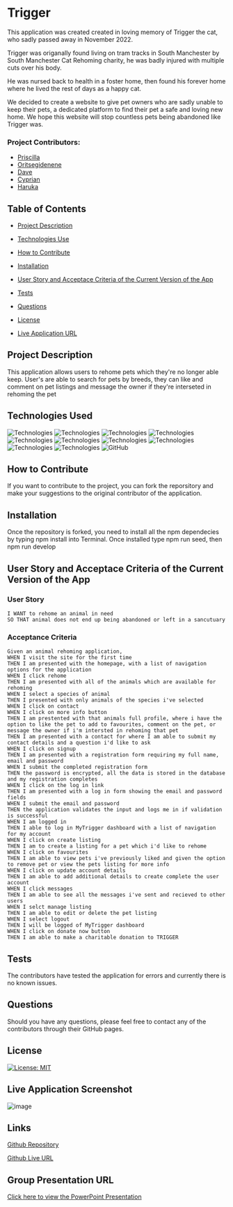 # Trigger

This application was created created in loving memory of Trigger the cat, who sadly passed away in November 2022.

Trigger was origanally found living on tram tracks in South Manchester by South Manchester Cat Rehoming charity, he was badly injured with multiple cuts over his body.

He was nursed back to health in a foster home, then found his forever home where he lived the rest of days as a happy cat.

We decided to create a website to give pet owners who are sadly unable to keep their pets, a dedicated platform to find their pet a safe and loving new home. We hope this website will stop countless pets being abandoned like Trigger was.

### Project Contributors:

* [Priscilla](https://github.com/priscillaluong)
* [Oritsegidenene](https://github.com/nenebeji)
* [Dave](https://github.com/DaveMon79)
* [Cyprian](https://github.com/capg84)
* [Haruka](https://github.com/Haruka08)



## Table of Contents

- [Project Description](#project-description)

- [Technologies Use](#technologies-used)

- [How to Contribute](#how-to-contribute)

- [Installation](#installation)

- [User Story and Acceptace Criteria of the Current Version of the App](#user-story-and-acceptace-criteria-of-the-current-version-of-the-app)

- [Tests](#tests)

- [Questions](#questions)

- [License](#license)

- [Live Application URL](#live-application-url)

## Project Description

This application allows users to rehome pets which they're no longer able keep. User's are able to search for pets by breeds, they can like and comment on pet listings and message the owner if they're interseted in rehoming the pet

## Technologies Used

![Technologies](https://img.shields.io/badge/-Git-F05032?logo=Git&logoColor=white)
![Technologies](https://img.shields.io/badge/-JavaScript-007396?logo=JavaScript&logoColor=white)
![Technologies](https://img.shields.io/badge/-Node.js-339933?logo=Node.js&logoColor=white)
![Technologies](https://img.shields.io/badge/-npm-CB3837?logo=npm&logoColor=white)
![Technologies](https://img.shields.io/badge/-React-61DAFB?logo=React&logoColor=white)
![Technologies](https://img.shields.io/badge/-Bootstrap-7952B3?logo=Bootstrap&logoColor=white)
![Technologies](https://img.shields.io/badge/-HTML5-E34F26?logo=HTML5&logoColor=white)
![Technologies](https://img.shields.io/badge/-CSS-1572B6?logo=CSS&logoColor=white)
![Technologies](https://img.shields.io/badge/-ApolloGraphQ-311C87?logo=ApolloGraphQL&logoColor=white)
![Technologies](https://img.shields.io/badge/-MongoDB-47A248?logo=MongoDB&logoColor=white)
![GitHub](https://img.shields.io/badge/-GitHub-181717?logo=GitHub&logoColor=white)



## How to Contribute

If you want to contribute to the project, you can fork the reporsitory and make your suggestions to the original contributor of the application.

## Installation

Once the repository is forked, you need to install all the npm dependecies by typing npm install into Terminal. Once installed type npm run seed, then npm run develop

## User Story and Acceptace Criteria of the Current Version of the App

### User Story

```As an animal lover 
I WANT to rehome an animal in need
SO THAT animal does not end up being abandoned or left in a sancutuary
```

### Acceptance Criteria

```
Given an animal rehoming application,
WHEN I visit the site for the first time
THEN I am presented with the homepage, with a list of navigation options for the application
WHEN I click rehome
THEN I am presented with all of the animals which are available for rehoming
WHEN I select a species of animal
THEN I presented with only animals of the species i've selected
WHEN I click on contact
WHEN I click on more info button
THEN I am prestented with that animals full profile, where i have the option to like the pet to add to favourites, comment on the pet, or message the owner if i'm intersted in rehoming that pet
THEN I am presented with a contact for where I am able to submit my contact details and a question i'd like to ask
WHEN I click on signup 
THEN I am presented with a registration form requiring my full name, email and password
WHEN I submit the completed registration form
THEN the password is encrypted, all the data is stored in the database and my registration completes
WHEN I click on the log in link
THEN I am presented with a log in form showing the email and password fields
WHEN I submit the email and password
THEN the application validates the input and logs me in if validation is successful
WHEN I am logged in
THEN I able to log in MyTrigger dashboard with a list of navigation for my account
WHEN I click on create listing
THEN I am to create a listing for a pet which i'd like to rehome
WHEN I click on favourites
THEN I am able to view pets i've previously liked and given the option to remove pet or view the pets listing for more info
WHEN I click on update account details
THEN I am able to add additional details to create complete the user account
WHEN I click messages
THEN I am able to see all the messages i've sent and recieved to other users
WHEN I selct manage listing
THEN I am able to edit or delete the pet listing
WHEN I select logout
THEN I will be logged of MyTrigger dashboard
WHEN I click on donate now button
THEN I am able to make a charitable donation to TRIGGER
```

## Tests

The contributors have tested the application for errors and currently there is no known issues.

## Questions

Should you have any questions, please feel free to contact any of the contributors through their GitHub pages.

## License

[![License: MIT](https://img.shields.io/badge/License-MIT-yellow.svg)](https://opensource.org/licenses/MIT)

## Live Application Screenshot
![image](https://user-images.githubusercontent.com/103275458/206856444-28d8e164-1377-4b4c-a963-98ac02288620.png)

## Links

[Github Repository](https://github.com/capg84/trigger)

[Github Live URL]()

## Group Presentation URL
[Click here to view the PowerPoint Presentation](https://docs.google.com/presentation/d/1pY4_T8iH4wj2MoVnhpgqATKA_R8sb0Oa/edit?usp=sharing&ouid=108844044555454204550&rtpof=true&sd=true)
